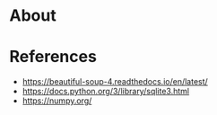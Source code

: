 # About

# References
* https://beautiful-soup-4.readthedocs.io/en/latest/
* https://docs.python.org/3/library/sqlite3.html
* https://numpy.org/

<!--
Todos:
* Need to get export graphs and findings
-->
